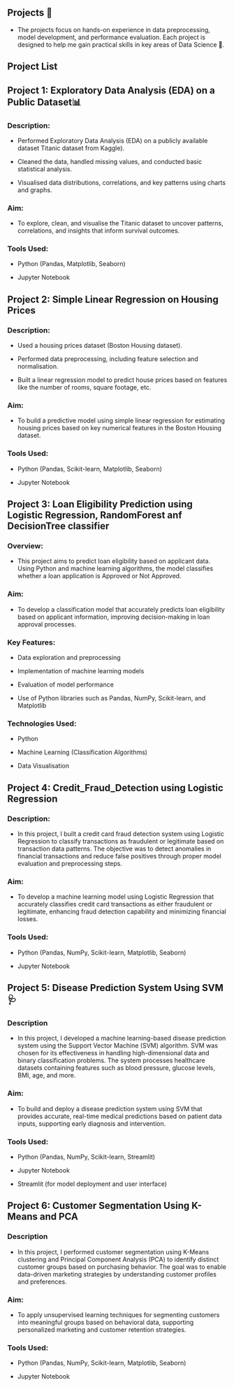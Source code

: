 ## Projects 🚀

 - The projects focus on hands-on experience in data preprocessing, model development, and performance evaluation. Each project is designed to help me gain practical skills in key areas of Data Science 🤖.

## Project List

## Project 1: Exploratory Data Analysis (EDA) on a Public Dataset📊

### Description:

- Performed Exploratory Data Analysis (EDA) on a publicly available dataset Titanic dataset from Kaggle).

- Cleaned the data, handled missing values, and conducted basic statistical analysis.

- Visualised data distributions, correlations, and key patterns using charts and graphs.

### Aim:


- To explore, clean, and visualise the Titanic dataset to uncover patterns, correlations, and insights that inform survival outcomes.

### Tools Used:

- Python (Pandas, Matplotlib, Seaborn)

- Jupyter Notebook



## Project 2: Simple Linear Regression on Housing Prices

### Description:

- Used a housing prices dataset (Boston Housing dataset).

- Performed data preprocessing, including feature selection and normalisation.

- Built a linear regression model to predict house prices based on features like the number of rooms, square footage, etc.

### Aim:


- To build a predictive model using simple linear regression for estimating housing prices based on key numerical features in the Boston Housing dataset.

### Tools Used:

- Python (Pandas, Scikit-learn, Matplotlib, Seaborn)

- Jupyter Notebook



## Project 3: Loan Eligibility Prediction using Logistic Regression, RandomForest anf DecisionTree classifier

### Overview:

- This project aims to predict loan eligibility based on applicant data. Using Python and machine learning algorithms, the model classifies whether a loan application is Approved or Not Approved.

### Aim:


- To develop a classification model that accurately predicts loan eligibility based on applicant information, improving decision-making in loan approval processes.

### Key Features:

- Data exploration and preprocessing

- Implementation of machine learning models

- Evaluation of model performance

- Use of Python libraries such as Pandas, NumPy, Scikit-learn, and Matplotlib

### Technologies Used:

- Python

- Machine Learning (Classification Algorithms)

- Data Visualisation



## Project 4: Credit_Fraud_Detection using Logistic Regression


### Description:


- In this project, I built a credit card fraud detection system using Logistic Regression to classify transactions as fraudulent or legitimate based on transaction data patterns. The objective was to detect anomalies in financial transactions and reduce false positives through proper model evaluation and preprocessing steps.

### Aim:


- To develop a machine learning model using Logistic Regression that accurately classifies credit card transactions as either fraudulent or legitimate, enhancing fraud detection capability and minimizing financial losses.

### Tools Used:


- Python (Pandas, NumPy, Scikit-learn, Matplotlib, Seaborn)

- Jupyter Notebook



## Project 5: Disease Prediction System Using SVM 🩺


### Description


- In this project, I developed a machine learning-based disease prediction system using the Support Vector Machine (SVM) algorithm. SVM was chosen for its effectiveness in handling high-dimensional data and binary classification problems. The system processes healthcare datasets containing features such as blood pressure, glucose levels, BMI, age, and more.


### Aim:


- To build and deploy a disease prediction system using SVM that provides accurate, real-time medical predictions based on patient data inputs, supporting early diagnosis and intervention.

### Tools Used:


- Python (Pandas, NumPy, Scikit-learn, Streamlit)

- Jupyter Notebook

- Streamlit (for model deployment and user interface)




## Project 6: Customer Segmentation Using K-Means and PCA



### Description


- In this project, I performed customer segmentation using K-Means clustering and Principal Component Analysis (PCA) to identify distinct customer groups based on purchasing behavior. The goal was to enable data-driven marketing strategies by understanding customer profiles and preferences.


### Aim:


- To apply unsupervised learning techniques for segmenting customers into meaningful groups based on behavioral data, supporting personalized marketing and customer retention strategies.

### Tools Used:

- Python (Pandas, NumPy, Scikit-learn, Matplotlib, Seaborn)

- Jupyter Notebook



